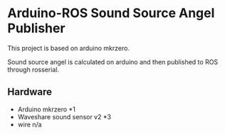 # Arduino-ROS Sound Source Angel Publisher
This project is based on arduino mkrzero.

Sound source angel is calculated on arduino and then published to ROS through rosserial.

## Hardware

- Arduino mkrzero *1
- Waveshare sound sensor v2 *3
- wire n/a